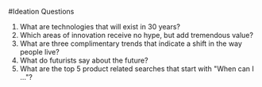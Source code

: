#Ideation Questions
1. What are technologies that will exist in 30 years?
2. Which areas of innovation receive no hype, but add tremendous value?
3. What are three complimentary trends that indicate a shift in the way people live?
4. What do futurists say about the future? 
5. What are the top 5 product related searches that start with "When can I ..."?
